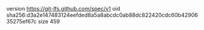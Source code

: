 version https://git-lfs.github.com/spec/v1
oid sha256:d3a2e147483124eefded8a5a8abcdc0ab88dc822420cdc60b4290635275ef67c
size 459
